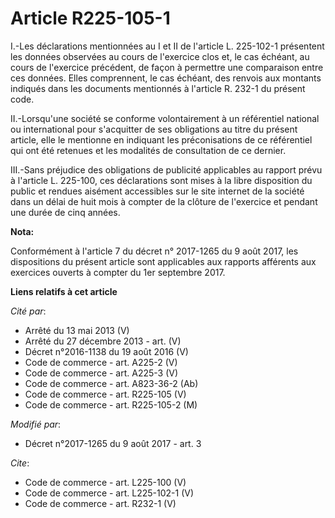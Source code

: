 # Article R225-105-1

I.-Les déclarations mentionnées au I et II de l'article L. 225-102-1 présentent les données observées au cours de l'exercice
clos et, le cas échéant, au cours de l'exercice précédent, de façon à permettre une comparaison entre ces données. Elles
comprennent, le cas échéant, des renvois aux montants indiqués dans les documents mentionnés à l'article R. 232-1 du présent
code. 

II.-Lorsqu'une société se conforme volontairement à un référentiel national ou international pour s'acquitter de ses
obligations au titre du présent article, elle le mentionne en indiquant les préconisations de ce référentiel qui ont été
retenues et les modalités de consultation de ce dernier. 

III.-Sans préjudice des obligations de publicité applicables au rapport prévu à l'article L. 225-100, ces déclarations sont
mises à la libre disposition du public et rendues aisément accessibles sur le site internet de la société dans un délai de
huit mois à compter de la clôture de l'exercice et pendant une durée de cinq années.

**Nota:**

Conformément à l'article 7 du décret n° 2017-1265 du 9 août 2017, les dispositions du présent article sont applicables aux
rapports afférents aux exercices ouverts à compter du 1er septembre 2017.

**Liens relatifs à cet article**

_Cité par_:

  - Arrêté du 13 mai 2013 (V)
  - Arrêté du 27 décembre 2013 - art. (V)
  - Décret n°2016-1138 du 19 août 2016 (V)
  - Code de commerce - art. A225-2 (V)
  - Code de commerce - art. A225-3 (V)
  - Code de commerce - art. A823-36-2 (Ab)
  - Code de commerce - art. R225-105 (V)
  - Code de commerce - art. R225-105-2 (M)

_Modifié par_:

  - Décret n°2017-1265 du 9 août 2017 - art. 3

_Cite_:

  - Code de commerce - art. L225-100 (V)
  - Code de commerce - art. L225-102-1 (V)
  - Code de commerce - art. R232-1 (V)
